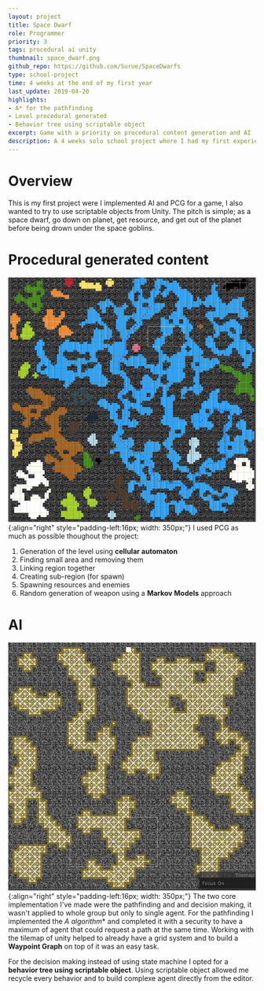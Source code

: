 ```yaml
---
layout: project
title: Space Dwarf
role: Programmer
priority: 3
tags: procedural ai unity
thumbnail: space_dwarf.png
github_repo: https://github.com/Surue/SpaceDwarfs
type: school-project
time: 4 weeks at the end of my first year
last_update: 2019-04-20
highlights: 
- A* for the pathfinding
- Level procedural generated
- Behavior tree using scriptable object
excerpt: Game with a priority on procedural content generation and AI
description: A 4 weeks solo school project where I had my first experience in <b>AI and procedural generated content</b>.
---
```

# Overview
This is my first project were I implemented AI and PCG for a game, I also wanted to try to use scriptable objects from Unity. The pitch is simple; as a space dwarf, go down on planet, get resource, and get out of the planet before being drown under the space goblins. 

# Procedural generated content 
![Procedural generation](../assets/images/space_dwarf/procedural.png){:align="right" style="padding-left:16px; width: 350px;"}
I used PCG as much as possible thoughout the project:
1. Generation of the level using **cellular automaton**
2. Finding small area and removing them
3. Linking region together
4. Creating sub-region (for spawn)
5. Spawning resources and enemies
6. Random generation of weapon using a **Markov Models** approach<br clear="right">

# AI
![Waypoint Graph](../assets/images/space_dwarf/waypoint.png){:align="right" style="padding-left:16px; width: 350px;"}
The two core implementation I've made were the pathfinding and and decision making, it wasn't applied to whole group but only to single agent. For the pathfinding I implemented the **A* algorithm** and completed it with a security to have a maximum of agent that could request a path at the same time. Working with the tilemap of unity helped to already have a grid system and to build a **Waypoint Graph** on top of it was an easy task.

For the decision making instead of using state machine I opted for a **behavior tree using scriptable object**. Using scriptable object allowed me recycle every behavior and to build complexe agent directly from the editor.<br clear="right">
